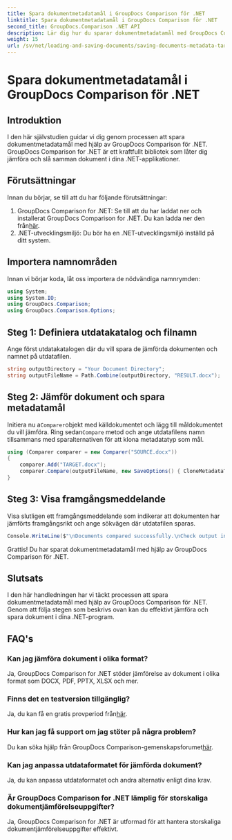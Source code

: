 ```yaml
---
title: Spara dokumentmetadatamål i GroupDocs Comparison för .NET
linktitle: Spara dokumentmetadatamål i GroupDocs Comparison för .NET
second_title: GroupDocs.Comparison .NET API
description: Lär dig hur du sparar dokumentmetadatamål med GroupDocs Comparison för .NET. Enkla steg för effektiv jämförelse av dokument i dina .NET-applikationer.
weight: 15
url: /sv/net/loading-and-saving-documents/saving-documents-metadata-target/
---
```


# Spara dokumentmetadatamål i GroupDocs Comparison för .NET

## Introduktion
I den här självstudien guidar vi dig genom processen att spara dokumentmetadatamål med hjälp av GroupDocs Comparison för .NET. GroupDocs Comparison for .NET är ett kraftfullt bibliotek som låter dig jämföra och slå samman dokument i dina .NET-applikationer.
## Förutsättningar
Innan du börjar, se till att du har följande förutsättningar:
1.  GroupDocs Comparison for .NET: Se till att du har laddat ner och installerat GroupDocs Comparison for .NET. Du kan ladda ner den från[här](https://releases.groupdocs.com/comparison/net/).
2. .NET-utvecklingsmiljö: Du bör ha en .NET-utvecklingsmiljö inställd på ditt system.

## Importera namnområden
Innan vi börjar koda, låt oss importera de nödvändiga namnrymden:
```csharp
using System;
using System.IO;
using GroupDocs.Comparison;
using GroupDocs.Comparison.Options;
```
## Steg 1: Definiera utdatakatalog och filnamn
Ange först utdatakatalogen där du vill spara de jämförda dokumenten och namnet på utdatafilen.
```csharp
string outputDirectory = "Your Document Directory";
string outputFileName = Path.Combine(outputDirectory, "RESULT.docx");
```
## Steg 2: Jämför dokument och spara metadatamål
 Initiera nu a`Comparer`objekt med källdokumentet och lägg till måldokumentet du vill jämföra. Ring sedan`Compare` metod och ange utdatafilens namn tillsammans med sparalternativen för att klona metadatatyp som mål.
```csharp
using (Comparer comparer = new Comparer("SOURCE.docx"))
{
    comparer.Add("TARGET.docx");
    comparer.Compare(outputFileName, new SaveOptions() { CloneMetadataType = MetadataType.Target });
}
```
## Steg 3: Visa framgångsmeddelande
Visa slutligen ett framgångsmeddelande som indikerar att dokumenten har jämförts framgångsrikt och ange sökvägen där utdatafilen sparas.
```csharp
Console.WriteLine($"\nDocuments compared successfully.\nCheck output in {outputDirectory}.");
```
Grattis! Du har sparat dokumentmetadatamål med hjälp av GroupDocs Comparison för .NET.

## Slutsats
I den här handledningen har vi täckt processen att spara dokumentmetadatamål med hjälp av GroupDocs Comparison för .NET. Genom att följa stegen som beskrivs ovan kan du effektivt jämföra och spara dokument i dina .NET-program.
## FAQ's
### Kan jag jämföra dokument i olika format?
Ja, GroupDocs Comparison for .NET stöder jämförelse av dokument i olika format som DOCX, PDF, PPTX, XLSX och mer.
### Finns det en testversion tillgänglig?
 Ja, du kan få en gratis provperiod från[här](https://releases.groupdocs.com/).
### Hur kan jag få support om jag stöter på några problem?
 Du kan söka hjälp från GroupDocs Comparison-gemenskapsforumet[här](https://forum.groupdocs.com/c/comparison/12).
### Kan jag anpassa utdataformatet för jämförda dokument?
Ja, du kan anpassa utdataformatet och andra alternativ enligt dina krav.
### Är GroupDocs Comparison for .NET lämplig för storskaliga dokumentjämförelseuppgifter?
Ja, GroupDocs Comparison for .NET är utformad för att hantera storskaliga dokumentjämförelseuppgifter effektivt.